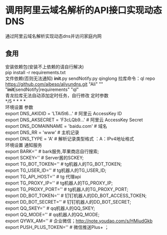 # 调用阿里云域名解析的API接口实现动态DNS
通过阿里云域名解析实现动态dns并访问家庭内网
## 食用
安装依赖包(安装不上依赖的请自行解决)  
pip install -r requirements.txt  
文件依赖(否则无法通知)
__init__.py
sendNotify.py
qinglong 拉库命令：ql repo https://github.com/aibeso/aliyundns.git "Ali" "" "__init__|sendNotify|requirements" "ql"  
青龙拉库无法自动添加定时任务，自行修改
定时参数  
*/5 * * * *  
环境设置 参数  
export DNS_AKIDID = 'LTAI5t6...'      # 阿里云 AccessKey ID  
export DNS_AKSECRET = 'F3cLQb9...'    # 阿里云 AccessKey Secret  
export DNS_DOMAINNAME = 'baidu.com'   # 域名  
export DNS_RR = 'www'                 # 主机记录  
export DNS_TYPE = 'A'                 # 解析记录类型格式 ：A：IPv4地址格式  
环境设置 通知服务  
export BARK=''                   # bark服务,苹果商店自行搜索;  
export SCKEY=''                  # Server酱的SCKEY;  
export TG_BOT_TOKEN=''           # tg机器人的TG_BOT_TOKEN;  
export TG_USER_ID=''             # tg机器人的TG_USER_ID;  
export TG_API_HOST=''            # tg 代理api  
export TG_PROXY_IP=''            # tg机器人的TG_PROXY_IP;  
export TG_PROXY_PORT=''          # tg机器人的TG_PROXY_PORT;  
export DD_BOT_TOKEN=''           # 钉钉机器人的DD_BOT_ACCESS_TOKEN;  
export DD_BOT_SECRET=''          # 钉钉机器人的DD_BOT_SECRET;  
export QQ_SKEY=''                # qq机器人的QQ_SKEY;  
export QQ_MODE=''                # qq机器人的QQ_MODE;  
export QYWX_AM=''                # 企业微信；http://note.youdao.com/s/HMiudGkb  
export PUSH_PLUS_TOKEN=''        # 微信推送Plus+ ；  

